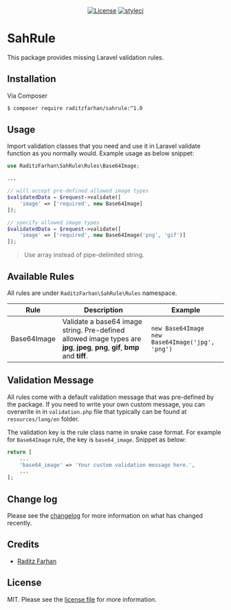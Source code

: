 <p align="center">
    <a href="https://github.com/raditzfarhan/sahrule"><img src="https://img.shields.io/badge/License-MIT-yellow.svg?style=flat-square" alt="License"></a>    
    <a href="https://github.com/raditzfarhan/sahrule"><img src="https://github.styleci.io/repos/7548986/shield?style=square" alt="styleci"></img></a>
</p>

# SahRule
This package provides missing Laravel validation rules.

## Installation

Via Composer

``` bash
$ composer require raditzfarhan/sahrule:^1.0
```

## Usage
Import validation classes that you need and use it in Laravel validate function as you normally would. Example usage as below snippet:

```php
use RaditzFarhan\SahRule\Rules\Base64Image;

...

// will accept pre-defined allowed image types
$validatedData = $request->validate([
    'image' => ['required', new Base64Image]
]);

// specify allowed image types
$validatedData = $request->validate([
    'image' => ['required', new Base64Image('png', 'gif')]
]);

```
>  Use array instead of pipe-delimited string.

## Available Rules

All rules are under `RaditzFarhan\SahRule\Rules` namespace.

| Rule          | Description  | Example |  
|---------------|--------------|--------------------------------------|
| Base64Image   | Validate a base64 image string. Pre-defined allowed image types are **jpg**, **jpeg**, **png**, **gif**, **bmp** and **tiff**. | `new Base64Image`<br/>`new Base64Image('jpg', 'png')` |

## Validation Message

All rules come with a default validation message that was pre-defined by the package. If you need to write your own custom message, you can overwrite in in `validation.php` file that typically can be found at `resources/lang/en` folder. 

The validation key is the rule class name in snake case format. For example for `Base64Image` rule, the key is `base64_image`. Snippet as below:

```php
return [
    ...
    'base64_image' => 'Your custom validation message here.',
    ...
];
```
## Change log

Please see the [changelog](CHANGELOG.md) for more information on what has changed recently.

## Credits

- [Raditz Farhan](https://github.com/raditzfarhan)

## License

MIT. Please see the [license file](LICENSE) for more information.
